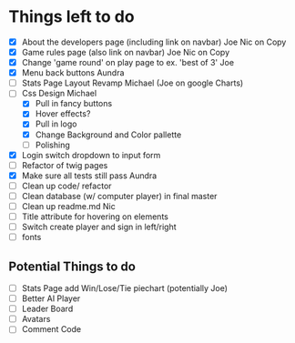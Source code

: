 # Things left to do

* [x] About the developers page (including link on navbar) Joe Nic on Copy
* [x] Game rules page (also link on navbar) Joe Nic on Copy
* [x] Change 'game round' on play page to ex. 'best of 3' Joe
* [x] Menu back buttons Aundra
* [ ] Stats Page Layout Revamp Michael (Joe on google Charts)
* [ ] Css Design Michael
  * [x] Pull in fancy buttons
  * [x] Hover effects?
  * [x] Pull in logo
  * [x] Change Background and Color pallette
  * [ ] Polishing
* [x] Login switch dropdown to input form
* [ ] Refactor of twig pages
* [x] Make sure all tests still pass Aundra
* [ ] Clean up code/ refactor
* [ ] Clean database (w/ computer player) in final master
* [ ] Clean up readme.md Nic
* [ ] Title attribute for hovering on elements
* [ ] Switch create player and sign in left/right
* [ ] fonts

## Potential Things to do
* [ ] Stats Page add Win/Lose/Tie piechart (potentially Joe)
* [ ] Better AI Player
* [ ] Leader Board
* [ ] Avatars
* [ ] Comment Code
